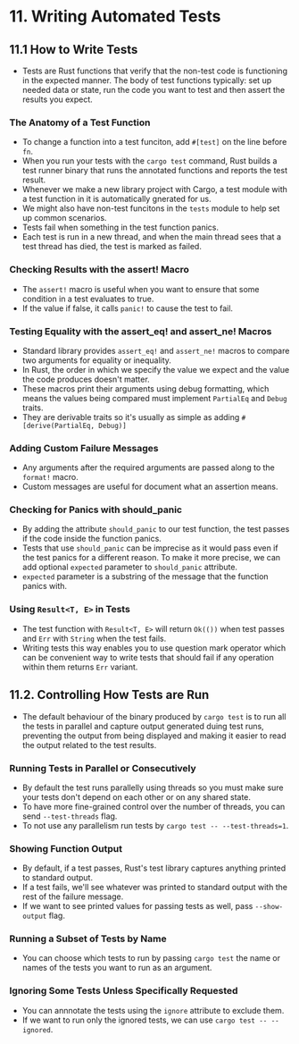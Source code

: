 # 11. Writing Automated Tests

## 11.1 How to Write Tests

- Tests are Rust functions that verify that the non-test code is functioning in the expected manner. The body of test functions typically: set up needed data or state, run the code you want to test and then assert the results you expect.

### The Anatomy of a Test Function

- To change a function into a test funciton, add `#[test]` on the line before `fn`.
- When you run your tests with the `cargo test` command, Rust builds a test runner binary that runs the annotated functions and reports the test result.
- Whenever we make a new library project with Cargo, a test module with a test function in it is automatically gnerated for us.
- We might also have non-test funcitons in the `tests` module to help set up common scenarios.
- Tests fail when something in the test function panics.
- Each test is run in a new thread, and when the main thread sees that a test thread has died, the test is marked as failed.

### Checking Results with the assert! Macro

- The `assert!` macro is useful when you want to ensure that some condition in a test evaluates to true.
- If the value if false, it calls `panic!` to cause the test to fail.

### Testing Equality with the assert_eq! and assert_ne! Macros

- Standard library provides `assert_eq!` and `assert_ne!` macros to compare two arguments for equality or inequality.
- In Rust, the order in which we specify the value we expect and the value the code produces doesn't matter.
- These macros print their arguments using debug formatting, which means the values being compared must implement `PartialEq` and `Debug` traits.
- They are derivable traits so it's usually as simple as adding `#[derive(PartialEq, Debug)]`

### Adding Custom Failure Messages

- Any arguments after the required arguments are passed along to the `format!` macro.
- Custom messages are useful for document what an assertion means.

### Checking for Panics with should_panic

- By adding the attribute `should_panic` to our test function, the test passes if the code inside the function panics.
- Tests that use `should_panic` can be imprecise as it would pass even if the test panics for a different reason. To make it more precise, we can add optional `expected` parameter to `should_panic` attribute.
- `expected` parameter is a substring of the message that the function panics with.

### Using `Result<T, E>` in Tests

- The test function with `Result<T, E>` will return `Ok(())` when test passes and `Err` with `String` when the test fails.
- Writing tests this way enables you to use question mark operator which can be convenient way to write tests that should fail if any operation within them returns `Err` variant.

## 11.2. Controlling How Tests are Run

- The default behaviour of the binary produced by `cargo test` is to run all the tests in parallel and capture output generated duing test runs, preventing the output from being displayed and making it easier to read the output related to the test results.

### Running Tests in Parallel or Consecutively

- By default the test runs parallelly using threads so you must make sure your tests don't depend on each other or on any shared state.
- To have more fine-grained control over the number of threads, you can send `--test-threads` flag.
- To not use any parallelism run tests by `cargo test -- --test-threads=1`.

### Showing Function Output

- By default, if a test passes, Rust's test library captures anything printed to standard output.
- If a test fails, we'll see whatever was printed to standard output with the rest of the failure message.
- If we want to see printed values for passing tests as well, pass `--show-output` flag.

### Running a Subset of Tests by Name

- You can choose which tests to run by passing `cargo test` the name or names of the tests you want to run as an argument.

### Ignoring Some Tests Unless Specifically Requested

- You can annnotate the tests using the `ignore` attribute to exclude them.
- If we want to run only the ignored tests, we can use `cargo test -- --ignored`.
